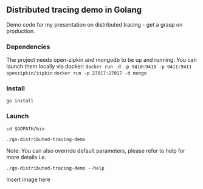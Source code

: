 ## Distributed tracing demo in Golang
Demo code for my presentation on distributed tracing - get a grasp on production.


### Dependencies
The project needs open-zipkin and mongodb to be up and running. You can launch them locally via docker:
```docker run -d -p 9410:9410 -p 9411:9411 openzipkin/zipkin```
```docker run -p 27017:27017 -d mongo```

### Install
```
go install
```

### Launch
```
cd $GOPATH/bin
```

```
./go-distributed-tracing-demo
```

Note: You can also override default parameters, please refer to help for more details i.e.
```
./go-distributed-tracing-demo --help
```
Insert image here
